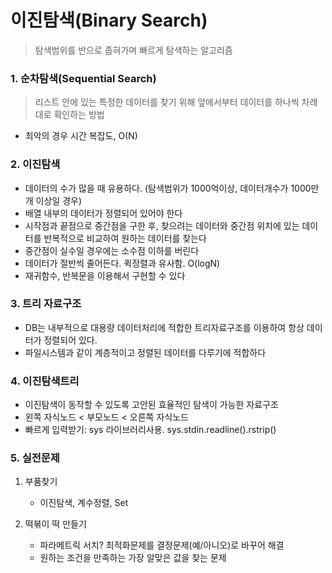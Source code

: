 # 이진탐색(Binary Search)

> 탐색범위를 반으로 좁혀가며 빠르게 탐색하는 알고리즘



### 1. 순차탐색(Sequential Search)

> 리스트 안에 있는 특정한 데이터를 찾기 위해 앞에서부터 데이터를 하나씩 차례대로 확인하는 방법

* 최악의 경우 시간 복잡도, O(N)



### 2. 이진탐색

* 데이터의 수가 많을 때 유용하다.  (탐색범위가 1000억이상, 데이터개수가 1000만개 이상일 경우)
* 배열 내부의 데이터가 정렬되어 있어야 한다
* 시작점과 끝점으로 중간점을 구한 후, 찾으려는 데이터와 중간점 위치에 있는 데이터를 반복적으로 비교하여 원하는 데이터를 찾는다
* 중간점이 실수일 경우에는 소수점 이하를 버린다
* 데이터가 절반씩 줄어든다. 퀵정렬과 유사함. O(logN)
* 재귀함수, 반복문을 이용해서 구현할 수 있다



### 3. 트리 자료구조

* DB는 내부적으로 대용량 데이터처리에 적합한 트리자료구조를 이용하여 항상 데이터가 정렬되어 있다.
* 파일시스템과 같이 계층적이고 정렬된 데이터를 다루기에 적합하다



### 4. 이진탐색트리

* 이진탐색이 동작할 수 있도록 고안된 효율적인 탐색이 가능한 자료구조
* 왼쪽 자식노드 < 부모노드 < 오른쪽 자식노드
* 빠르게 입력받기: sys 라이브러리사용. sys.stdin.readline().rstrip()



### 5. 실전문제

1. 부품찾기
   * 이진탐색, 계수정렬, Set

2. 떡볶이 떡 만들기
   * 파라메트릭 서치? 최적화문제를 결정문제(예/아니오)로 바꾸어 해결
   * 원하는 조건을 만족하는 가장 알맞은 값을 찾는 문제